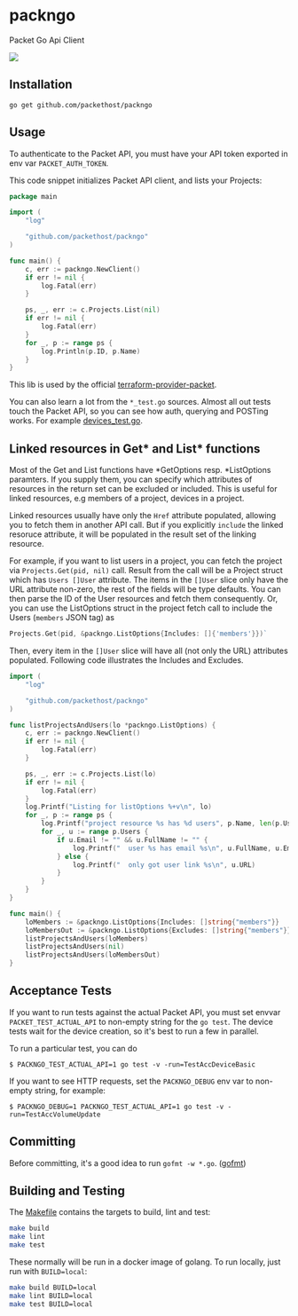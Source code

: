 # packngo
Packet Go Api Client

![](https://www.packet.net/media/images/xeiw-packettwitterprofilew.png)


Installation
------------

`go get github.com/packethost/packngo`

Usage
-----

To authenticate to the Packet API, you must have your API token exported in env var `PACKET_AUTH_TOKEN`.

This code snippet initializes Packet API client, and lists your Projects:

```go
package main

import (
	"log"

	"github.com/packethost/packngo"
)

func main() {
	c, err := packngo.NewClient()
	if err != nil {
		log.Fatal(err)
	}

	ps, _, err := c.Projects.List(nil)
	if err != nil {
		log.Fatal(err)
	}
	for _, p := range ps {
		log.Println(p.ID, p.Name)
	}
}

```

This lib is used by the official [terraform-provider-packet](https://github.com/terraform-providers/terraform-provider-packet).

You can also learn a lot from the `*_test.go` sources. Almost all out tests touch the Packet API, so you can see how auth, querying and POSTing works. For example [devices_test.go](devices_test.go).

Linked resources in Get\* and List\* functions
----------------------------------------------
Most of the Get and List functions have *GetOptions resp. *ListOptions paramters. If you supply them, you can specify which attributes of resources in the return set can be excluded or included. This is useful for linked resources, e.g members of a project, devices in a project. 

Linked resources usually have only the `Href` attribute populated, allowing you to fetch them in another API call. But if you explicitly `include` the linked resoruce attribute, it will be populated in the result set of the linking resource.

For example, if you want to list users in a project, you can fetch the project via `Projects.Get(pid, nil)` call. Result from the call will be a Project struct which has `Users []User` attribute. The items in the `[]User` slice only have the URL attribute non-zero, the rest of the fields will be type defaults. You can then parse the ID of the User resources and fetch them consequently. Or, you can use the ListOptions struct in the project fetch call to include the Users (`members` JSON tag) as 

```go
Projects.Get(pid, &packngo.ListOptions{Includes: []{'members'}})` 
```

Then, every item in the `[]User` slice will have all (not only the URL) attributes populated. Following code illustrates the Includes and Excludes.



```go
import (
	"log"

	"github.com/packethost/packngo"
)

func listProjectsAndUsers(lo *packngo.ListOptions) {
	c, err := packngo.NewClient()
	if err != nil {
		log.Fatal(err)
	}

	ps, _, err := c.Projects.List(lo)
	if err != nil {
		log.Fatal(err)
	}
	log.Printf("Listing for listOptions %+v\n", lo)
	for _, p := range ps {
		log.Printf("project resource %s has %d users", p.Name, len(p.Users))
		for _, u := range p.Users {
			if u.Email != "" && u.FullName != "" {
				log.Printf("  user %s has email %s\n", u.FullName, u.Email)
			} else {
				log.Printf("  only got user link %s\n", u.URL)
			}
		}
	}
}

func main() {
	loMembers := &packngo.ListOptions{Includes: []string{"members"}}
	loMembersOut := &packngo.ListOptions{Excludes: []string{"members"}}
	listProjectsAndUsers(loMembers)
	listProjectsAndUsers(nil)
	listProjectsAndUsers(loMembersOut)
}
```


Acceptance Tests
----------------

If you want to run tests against the actual Packet API, you must set envvar `PACKET_TEST_ACTUAL_API` to non-empty string for the `go test`. The device tests wait for the device creation, so it's best to run a few in parallel.

To run a particular test, you can do

```
$ PACKNGO_TEST_ACTUAL_API=1 go test -v -run=TestAccDeviceBasic
```

If you want to see HTTP requests, set the `PACKNGO_DEBUG` env var to non-empty string, for example:

```
$ PACKNGO_DEBUG=1 PACKNGO_TEST_ACTUAL_API=1 go test -v -run=TestAccVolumeUpdate
```


Committing
----------

Before committing, it's a good idea to run `gofmt -w *.go`. ([gofmt](https://golang.org/cmd/gofmt/))

## Building and Testing

The [Makefile](./Makefile) contains the targets to build, lint and test:

```sh
make build
make lint
make test
```

These normally will be run in a docker image of golang. To run locally, just run with `BUILD=local`:

```sh
make build BUILD=local
make lint BUILD=local
make test BUILD=local
```
